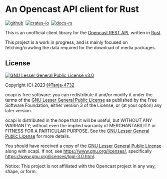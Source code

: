 # An Opencast API client for Rust

[![github]](https://github.com/Tanja-4732/ocapi)&ensp;[![crates-io]](https://crates.io/crates/ocapi)&ensp;[![docs-rs]](https://docs.rs/ocapi/latest/ocapi)

This is an unofficial client library for the [Opencast REST API](https://stable.opencast.org/rest_docs.html), written in [Rust](https://www.rust-lang.org/).

This project is a work in progress, and is mainly focused on fetching/crawling the data required for the download of media packages.

## License

[![GNU Lesser General Public License v3.0](https://www.gnu.org/graphics/lgplv3-with-text-154x68.png)](https://www.gnu.org/licenses/lgpl-3.0.html)

Copyright (C) 2023 [@Tanja-4732](https://github.com/Tanja-4732)

ocapi is free software: you can redistribute it and/or modify it under the terms of the [GNU Lesser General Public License](/LICENSE.md) as published by the Free Software Foundation, either version 3 of the License, or (at your option) any later version.

ocapi is distributed in the hope that it will be useful, but WITHOUT ANY WARRANTY; without even the implied warranty of MERCHANTABILITY or FITNESS FOR A PARTICULAR PURPOSE. See the [GNU Lesser General Public License](/LICENSE.md) for more details.

You should have received a copy of the [GNU Lesser General Public License](/LICENSE.md) along with ocapi. If not, see <https://www.gnu.org/licenses/>, specifically <https://www.gnu.org/licenses/lgpl-3.0.html>.

Notice: This project is not affiliated with the Opencast project in any way, shape, or form.

[github]: https://img.shields.io/badge/github-8da0cb?style=for-the-badge&labelColor=555555&logo=github
[crates-io]: https://img.shields.io/badge/crates.io-fc8d62?style=for-the-badge&labelColor=555555&logo=rust
[docs-rs]: https://img.shields.io/badge/docs.rs-66c2a5?style=for-the-badge&labelColor=555555&logo=docs.rs
